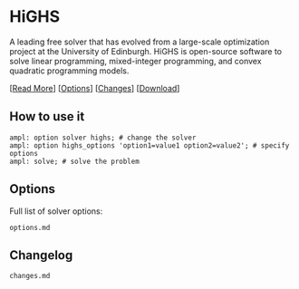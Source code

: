 # HiGHS

A leading free solver that has evolved from a large-scale optimization project at the University of Edinburgh. HiGHS is open-source software to solve linear programming, mixed-integer programming, and convex quadratic programming models.

[[Read More](https://ampl.com/products/solvers/open-source-solvers/)]
[[Options](options.md)]
[[Changes](changes.md)]
[[Download](https://portal.ampl.com)]

## How to use it

```ampl
ampl: option solver highs; # change the solver
ampl: option highs_options 'option1=value1 option2=value2'; # specify options
ampl: solve; # solve the problem
```

## Options

Full list of solver options:
```{toctree}
options.md
```

## Changelog

```{toctree}
changes.md
```